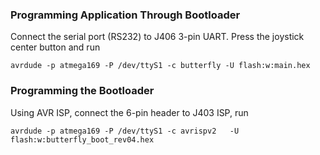 ### Programming Application Through Bootloader

Connect the serial port (RS232) to J406 3-pin UART.
Press the joystick center button and run
```
avrdude -p atmega169 -P /dev/ttyS1 -c butterfly -U flash:w:main.hex
```


### Programming the Bootloader
Using AVR ISP, connect the 6-pin header to J403 ISP, run
```
avrdude -p atmega169 -P /dev/ttyS1 -c avrispv2   -U flash:w:butterfly_boot_rev04.hex
```
